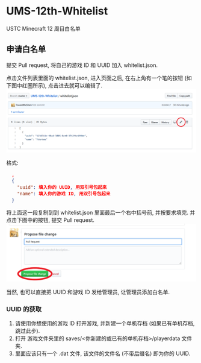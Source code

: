 # UMS-12th-Whitelist

USTC Minecraft 12 周目白名单

## 申请白名单

提交 Pull request, 将自己的游戏 ID 和 UUID 加入 whitelist.json.



点击文件列表里面的 whitelist.json, 进入页面之后, 在右上角有一个笔的按钮 (如下图中红圈所示), 点击进去就可以编辑了.
![help](./helper.png)

格式:

```json
  ,
  {
    "uuid": 填入你的 UUID, 用双引号包起来
    "name": 填入你的游戏 ID, 用双引号包起来
  }
```
将上面这一段复制到到 whitelist.json 里面最后一个右中括号前, 并按要求填完. 并点击下图中的按钮, 提交 Pull request.
![helper_pr](helper_pr.png)

当然, 也可以直接把 UUID 和游戏 ID 发给管理员, 让管理员添加白名单.

### UUID 的获取

1. 请使用你想使用的游戏 ID 打开游戏, 并新建一个单机存档 (如果已有单机存档, 跳过此步).
2. 打开 游戏文件夹里的 saves/<你新建的或已有的单机存档>/playerdata 文件夹.
3. 里面应该只有一个 .dat 文件, 该文件的文件名 (不带后缀名) 即为你的 UUID.
